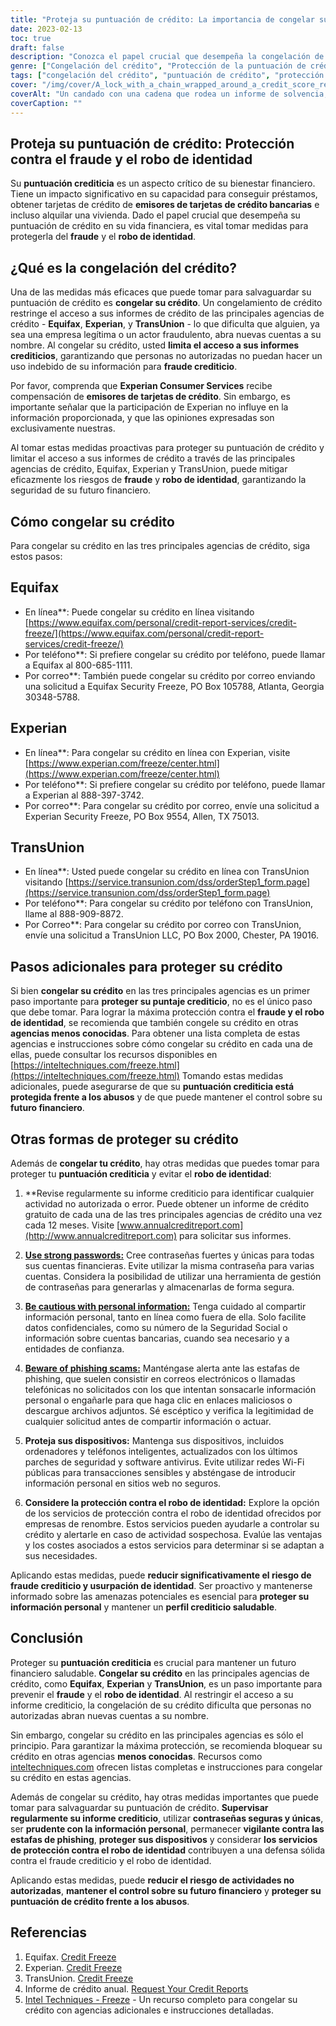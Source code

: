 ```yaml
---
title: "Proteja su puntuación de crédito: La importancia de congelar su crédito"
date: 2023-02-13
toc: true
draft: false
description: "Conozca el papel crucial que desempeña la congelación de su crédito en la protección de su futuro financiero y descubra cómo tomar el control de su puntuación crediticia."
genre: ["Congelación del crédito", "Protección de la puntuación de crédito", "Prevención del robo de identidad", "Seguridad financiera", "Prevención del fraude", "Oficinas de crédito", "Equifax", "Experian", "TransUnion", "Finanzas personales"]
tags: ["congelación del crédito", "puntuación de crédito", "protección frente al robo de identidad", "seguridad financiera", "prevención del fraude", "agencias de crédito", "Equifax", "Experian", "TransUnion", "proteger la puntuación de crédito", "salvaguardar el crédito", "informe de crédito", "fraude crediticio", "control del crédito", "emisores de tarjetas de crédito", "congelación del crédito", "protección del crédito", "congelación del informe de crédito", "servicios de supervisión del crédito", "futuro financiero", "importancia de congelar el crédito", "cómo congelar el crédito", "proceso de congelación de crédito", "congelación de seguridad de la oficina de crédito", "congelación de los informes de crédito", "prevenir el robo de identidad", "gestión de la puntuación de crédito", "proteger la información financiera", "medidas de seguridad contra el fraude", "protección de la identidad financiera"]
cover: "/img/cover/A_lock_with_a_chain_wrapped_around_a_credit_score_report.png"
coverAlt: "Un candado con una cadena que rodea un informe de solvencia, símbolo de la protección y la seguridad que ofrece la congelación del crédito contra el robo de identidad y el fraude"
coverCaption: ""
---
```


## Proteja su puntuación de crédito: Protección contra el fraude y el robo de identidad

Su **puntuación crediticia** es un aspecto crítico de su bienestar financiero. Tiene un impacto significativo en su capacidad para conseguir préstamos, obtener tarjetas de crédito de **emisores de tarjetas de crédito bancarias** e incluso alquilar una vivienda. Dado el papel crucial que desempeña su puntuación de crédito en su vida financiera, es vital tomar medidas para protegerla del **fraude** y el **robo de identidad**.

## ¿Qué es la congelación del crédito?

Una de las medidas más eficaces que puede tomar para salvaguardar su puntuación de crédito es **congelar su crédito**. Un congelamiento de crédito restringe el acceso a sus informes de crédito de las principales agencias de crédito - **Equifax**, **Experian**, y **TransUnion** - lo que dificulta que alguien, ya sea una empresa legítima o un actor fraudulento, abra nuevas cuentas a su nombre. Al congelar su crédito, usted **limita el acceso a sus informes crediticios**, garantizando que personas no autorizadas no puedan hacer un uso indebido de su información para **fraude crediticio**.

Por favor, comprenda que **Experian Consumer Services** recibe compensación de **emisores de tarjetas de crédito**. Sin embargo, es importante señalar que la participación de Experian no influye en la información proporcionada, y que las opiniones expresadas son exclusivamente nuestras.

Al tomar estas medidas proactivas para proteger su puntuación de crédito y limitar el acceso a sus informes de crédito a través de las principales agencias de crédito, Equifax, Experian y TransUnion, puede mitigar eficazmente los riesgos de **fraude** y **robo de identidad**, garantizando la seguridad de su futuro financiero.

## Cómo congelar su crédito

Para congelar su crédito en las tres principales agencias de crédito, siga estos pasos:

## Equifax

- En línea**: Puede congelar su crédito en línea visitando [https://www.equifax.com/personal/credit-report-services/credit-freeze/](https://www.equifax.com/personal/credit-report-services/credit-freeze/)
- Por teléfono**: Si prefiere congelar su crédito por teléfono, puede llamar a Equifax al 800-685-1111.
- Por correo**: También puede congelar su crédito por correo enviando una solicitud a Equifax Security Freeze, PO Box 105788, Atlanta, Georgia 30348-5788.

## Experian

- En línea**: Para congelar su crédito en línea con Experian, visite [https://www.experian.com/freeze/center.html](https://www.experian.com/freeze/center.html)
- Por teléfono**: Si prefiere congelar su crédito por teléfono, puede llamar a Experian al 888-397-3742.
- Por correo**: Para congelar su crédito por correo, envíe una solicitud a Experian Security Freeze, PO Box 9554, Allen, TX 75013.

## TransUnion

- En línea**: Usted puede congelar su crédito en línea con TransUnion visitando [https://service.transunion.com/dss/orderStep1_form.page](https://service.transunion.com/dss/orderStep1_form.page)
- Por teléfono**: Para congelar su crédito por teléfono con TransUnion, llame al 888-909-8872.
- Por Correo**: Para congelar su crédito por correo con TransUnion, envíe una solicitud a TransUnion LLC, PO Box 2000, Chester, PA 19016.

## Pasos adicionales para proteger su crédito

Si bien **congelar su crédito** en las tres principales agencias es un primer paso importante para **proteger su puntaje crediticio**, no es el único paso que debe tomar. Para lograr la máxima protección contra el **fraude y el robo de identidad**, se recomienda que también congele su crédito en otras **agencias menos conocidas**. Para obtener una lista completa de estas agencias e instrucciones sobre cómo congelar su crédito en cada una de ellas, puede consultar los recursos disponibles en [https://inteltechniques.com/freeze.html](https://inteltechniques.com/freeze.html) Tomando estas medidas adicionales, puede asegurarse de que su **puntuación crediticia está protegida frente a los abusos** y de que puede mantener el control sobre su **futuro financiero**.

## Otras formas de proteger su crédito

Además de **congelar tu crédito**, hay otras medidas que puedes tomar para proteger tu **puntuación crediticia** y evitar el **robo de identidad**:

1. **Revise regularmente su informe crediticio para identificar cualquier actividad no autorizada o error. Puede obtener un informe de crédito gratuito de cada una de las tres principales agencias de crédito una vez cada 12 meses. Visite [www.annualcreditreport.com](http://www.annualcreditreport.com) para solicitar sus informes.

2. [**Use strong passwords:**](https://simeononsecurity.ch/articles/how-to-create-strong-passwords/) Cree contraseñas fuertes y únicas para todas sus cuentas financieras. Evite utilizar la misma contraseña para varias cuentas. Considera la posibilidad de utilizar una herramienta de gestión de contraseñas para generarlas y almacenarlas de forma segura.

3. [**Be cautious with personal information:**](https://simeononsecurity.ch/articles/tips-for-secure-e-commerce-transactions-and-safe-online-shopping/) Tenga cuidado al compartir información personal, tanto en línea como fuera de ella. Solo facilite datos confidenciales, como su número de la Seguridad Social o información sobre cuentas bancarias, cuando sea necesario y a entidades de confianza.

4. [**Beware of phishing scams:**](https://simeononsecurity.ch/articles/what-is-a-common-indicator-of-a-phishing-attempt/) Manténgase alerta ante las estafas de phishing, que suelen consistir en correos electrónicos o llamadas telefónicas no solicitados con los que intentan sonsacarle información personal o engañarle para que haga clic en enlaces maliciosos o descargue archivos adjuntos. Sé escéptico y verifica la legitimidad de cualquier solicitud antes de compartir información o actuar.

5. **Proteja sus dispositivos:** Mantenga sus dispositivos, incluidos ordenadores y teléfonos inteligentes, actualizados con los últimos parches de seguridad y software antivirus. Evite utilizar redes Wi-Fi públicas para transacciones sensibles y absténgase de introducir información personal en sitios web no seguros.

6. **Considere la protección contra el robo de identidad:** Explore la opción de los servicios de protección contra el robo de identidad ofrecidos por empresas de renombre. Estos servicios pueden ayudarle a controlar su crédito y alertarle en caso de actividad sospechosa. Evalúe las ventajas y los costes asociados a estos servicios para determinar si se adaptan a sus necesidades.

Aplicando estas medidas, puede **reducir significativamente el riesgo de fraude crediticio y usurpación de identidad**. Ser proactivo y mantenerse informado sobre las amenazas potenciales es esencial para **proteger su información personal** y mantener un **perfil crediticio saludable**.

## Conclusión

Proteger su **puntuación crediticia** es crucial para mantener un futuro financiero saludable. **Congelar su crédito** en las principales agencias de crédito, como **Equifax**, **Experian** y **TransUnion**, es un paso importante para prevenir el **fraude** y el **robo de identidad**. Al restringir el acceso a su informe crediticio, la congelación de su crédito dificulta que personas no autorizadas abran nuevas cuentas a su nombre.

Sin embargo, congelar su crédito en las principales agencias es sólo el principio. Para garantizar la máxima protección, se recomienda bloquear su crédito en otras agencias **menos conocidas**. Recursos como [inteltechniques.com](https://inteltechniques.com/freeze.html) ofrecen listas completas e instrucciones para congelar su crédito en estas agencias.

Además de congelar su crédito, hay otras medidas importantes que puede tomar para salvaguardar su puntuación de crédito. **Supervisar regularmente su informe crediticio**, utilizar **contraseñas seguras y únicas**, ser **prudente con la información personal**, permanecer **vigilante contra las estafas de phishing**, **proteger sus dispositivos** y considerar **los servicios de protección contra el robo de identidad** contribuyen a una defensa sólida contra el fraude crediticio y el robo de identidad.

Aplicando estas medidas, puede **reducir el riesgo de actividades no autorizadas**, **mantener el control sobre su futuro financiero** y **proteger su puntuación de crédito frente a los abusos**.

## Referencias

1. Equifax. [Credit Freeze](https://www.equifax.com/personal/credit-report-services/credit-freeze/)
2. Experian. [Credit Freeze](https://www.experian.com/freeze/center.html)
3. TransUnion. [Credit Freeze](https://service.transunion.com/dss/orderStep1_form.page)
4. Informe de crédito anual. [Request Your Credit Reports](http://www.annualcreditreport.com)
5. [Intel Techniques - Freeze](https://inteltechniques.com/freeze.html) - Un recurso completo para congelar su crédito con agencias adicionales e instrucciones detalladas.
